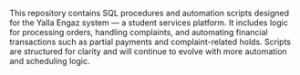This repository contains SQL procedures and automation scripts designed for the Yalla Engaz system — a student services platform.
It includes logic for processing orders, handling complaints, and automating financial transactions such as partial payments and complaint-related holds.
Scripts are structured for clarity and will continue to evolve with more automation and scheduling logic.

